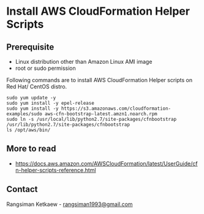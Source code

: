 # Install AWS CloudFormation Helper Scripts

## Prerequisite

- Linux distribution other than Amazon Linux AMI image
- root or sudo permission

Following commands are to install AWS CloudFormation Helper scripts on Red Hat/ CentOS distro.

```
sudo yum update -y
sudo yum install -y epel-release
sudo yum install -y https://s3.amazonaws.com/cloudformation-examples/sudo aws-cfn-bootstrap-latest.amzn1.noarch.rpm
sudo ln -s /usr/local/lib/python2.7/site-packages/cfnbootstrap /usr/lib/python2.7/site-packages/cfnbootstrap
ls /opt/aws/bin/
```

## More to read

- https://docs.aws.amazon.com/AWSCloudFormation/latest/UserGuide/cfn-helper-scripts-reference.html

## Contact

Rangsiman Ketkaew - rangsiman1993@gmail.com
